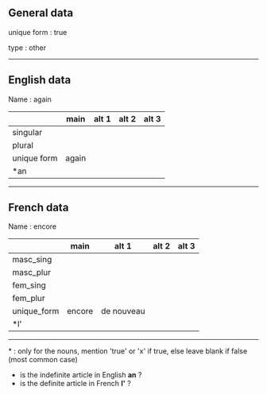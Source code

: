 ## General data

unique form : true

type : other

---

## English data

Name : again

|             | main  | alt 1 | alt 2 | alt 3 |
| :---------- | :---: | :---: | :---: | ----- |
| singular    |       |       |       |       |
| plural      |       |       |       |       |
| unique form | again |       |       |       |
| \*an        |       |       |       |       |

---

## French data

Name : encore

|             |  main  |   alt 1    | alt 2 | alt 3 |
| :---------- | :----: | :--------: | :---: | :---: |
| masc_sing   |        |            |       |       |
| masc_plur   |        |            |       |       |
| fem_sing    |        |            |       |       |
| fem_plur    |        |            |       |       |
| unique_form | encore | de nouveau |       |       |
| \*l'        |        |            |       |       |

---

\* : only for the nouns, mention 'true' or 'x' if true, else leave blank if false (most common case)

- is the indefinite article in English **an** ?
- is the definite article in French **l'** ?
